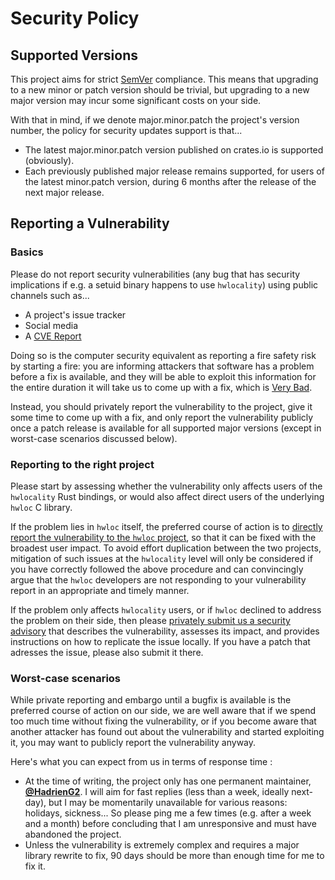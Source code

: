 # Security Policy

## Supported Versions

This project aims for strict [SemVer](https://semver.org/) compliance. This
means that upgrading to a new minor or patch version should be trivial, but
upgrading to a new major version may incur some significant costs on your side.

With that in mind, if we denote major.minor.patch the project's version
number, the policy for security updates support is that...

- The latest major.minor.patch version published on crates.io is supported
  (obviously).
- Each previously published major release remains supported, for users of the
  latest minor.patch version, during 6 months after the release of the next
  major release.


## Reporting a Vulnerability

### Basics

Please do not report security vulnerabilities (any bug that has security
implications if e.g. a setuid binary happens to use `hwlocality`) using public
channels such as...

- A project's issue tracker
- Social media
- A [CVE
  Report](https://en.wikipedia.org/wiki/Common_Vulnerabilities_and_Exposures)

Doing so is the computer security equivalent as reporting a fire safety risk by
starting a fire: you are informing attackers that software has a problem before
a fix is available, and they will be able to exploit this information for the
entire duration it will take us to come up with a fix, which is [Very
Bad](https://en.wikipedia.org/wiki/Zero-day_(computing)).

Instead, you should privately report the vulnerability to the project, give it
some time to come up with a fix, and only report the vulnerability publicly
once a patch release is available for all supported major versions (except in
worst-case scenarios discussed below).

### Reporting to the right project

Please start by assessing whether the vulnerability only affects users of the
`hwlocality` Rust bindings, or would also affect direct users of the underlying
`hwloc` C library.

If the problem lies in `hwloc` itself, the preferred course of action is to
[directly report the vulnerability to the `hwloc`
project](https://github.com/open-mpi/hwloc/security), so that it can be fixed
with the broadest user impact. To avoid effort duplication between the two
projects, mitigation of such issues at the `hwlocality` level will only be
considered if you have correctly followed the above procedure and can
convincingly argue that the `hwloc` developers are not responding to your
vulnerability report in an appropriate and timely manner.

If the problem only affects `hwlocality` users, or if `hwloc` declined to
address the problem on their side, then please [privately submit us a security
advisory](https://github.com/HadrienG2/hwlocality/security/advisories/new) that
describes the vulnerability, assesses its impact, and provides instructions on
how to replicate the issue locally. If you have a patch that adresses the
issue, please also submit it there.

### Worst-case scenarios

While private reporting and embargo until a bugfix is available is the preferred
course of action on our side, we are well aware that if we spend too much time
without fixing the vulnerability, or if you become aware that another attacker
has found out about the vulnerability and started exploiting it, you may want to
publicly report the vulnerability anyway.

Here's what you can expect from us in terms of response time :

- At the time of writing, the project only has one permanent maintainer,
  [**@HadrienG2**](https://github.com/HadrienG2). I will aim for fast replies
  (less than a week, ideally next-day), but I may be momentarily unavailable
  for various reasons: holidays, sickness... So please ping me a few times
  (e.g. after a week and a month) before concluding that I am unresponsive and
  must have abandoned the project.
- Unless the vulnerability is extremely complex and requires a major library
  rewrite to fix, 90 days should be more than enough time for me to fix it.

